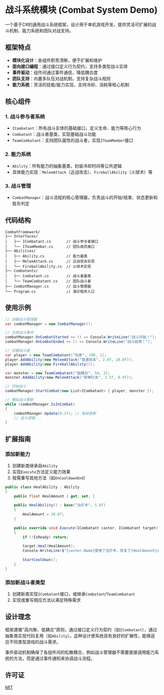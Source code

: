 # 战斗系统模块 (Combat System Demo)

一个基于C#的通用战斗系统框架，设计用于单机游戏开发，提供灵活可扩展的战斗机制、能力系统和团队对战支持。

## 框架特点

- **模块化设计**：各组件职责清晰，便于扩展和维护
- **面向接口编程**：通过接口定义行为契约，支持多类型战斗实体
- **事件驱动**：组件间通过事件通信，降低耦合度
- **团队支持**：内置多队伍对战机制，支持复杂战斗规则
- **能力系统**：灵活的技能/能力实现，支持冷却、消耗等核心机制

## 核心组件

### 1. 战斗参与者系统
- `ICombatant`：所有战斗实体的基础接口，定义生命、能力等核心行为
- `Combatant`：战斗者基类，实现基础战斗功能
- `TeamCombatant`：支持团队属性的战斗者，实现`ITeamMember`接口

### 2. 能力系统
- `Ability`：所有能力的抽象基类，封装冷却时间等公共逻辑
- 具体能力实现：`MeleeAttack`（近战攻击）、`FireballAbility`（火球术）等

### 3. 战斗管理
- `CombatManager`：战斗流程的核心管理器，负责战斗的开始/结束、状态更新和胜负判定

## 代码结构

```
CombatFramework/
├── Interfaces/
│   ├── ICombatant.cs       // 战斗参与者接口
│   └── ITeamMember.cs      // 团队成员接口
├── Abilities/
│   ├── Ability.cs          // 能力基类
│   ├── MeleeAttack.cs      // 近战攻击实现
│   └── FireballAbility.cs  // 火球术实现
├── Combatants/
│   ├── Combatant.cs        // 战斗者基类
│   └── TeamCombatant.cs    // 团队战斗者
├── CombatManager.cs        // 战斗管理器
└── Program.cs              // 演示程序入口
```

## 使用示例

```csharp
// 创建战斗管理器
var combatManager = new CombatManager();

// 注册战斗事件
combatManager.OnCombatStarted += () => Console.WriteLine("战斗开始！");
combatManager.OnCombatEnded += () => Console.WriteLine("战斗结束！");

// 创建战斗者
var player = new TeamCombatant("玩家", 100, 1);
player.AddAbility(new MeleeAttack("普通攻击", 2.0f, 10.0f));
player.AddAbility(new FireballAbility());

var monster = new TeamCombatant("骷髅兵", 50, 2);
monster.AddAbility(new MeleeAttack("骨棒打击", 2.5f, 8.0f));

// 开始战斗
combatManager.StartCombat(new List<ICombatant> { player, monster });

// 模拟战斗更新
while (combatManager.IsInCombat)
{
    combatManager.Update(0.3f); // 每帧更新
    // 战斗逻辑...
}
```

## 扩展指南

### 添加新能力
1. 创建新类继承自`Ability`
2. 实现`Execute`方法定义能力效果
3. 按需重写其他方法（如`OnCooldownEnd`）

```csharp
public class HealAbility : Ability
{
    public float HealAmount { get; set; }
    
    public HealAbility() : base("治疗术", 5.0f)
    {
        HealAmount = 20.0f;
    }
    
    public override void Execute(ICombatant caster, ICombatant target)
    {
        if (!IsReady) return;
        
        target.Heal(HealAmount);
        Console.WriteLine($"{caster.Name}使用了治疗术，恢复了{HealAmount}点生命");
        
        StartCooldown();
    }
}
```

### 添加新战斗者类型
1. 创建新类实现`ICombatant`接口，或继承`Combatant`/`TeamCombatant`
2. 实现或重写相应方法以满足特殊需求

## 设计理念

框架遵循"高内聚、低耦合"原则，通过接口定义行为契约（如`ICombatant`），通过抽象类实现代码复用（如`Ability`）。这种设计使系统具有良好的扩展性，能够适应不同类型游戏的战斗需求。

事件驱动机制确保了各组件间的松散耦合，例如战斗管理器不需要直接调用能力系统的方法，而是通过事件通知来协调战斗流程。

## 许可证

[MIT](LICENSE)
